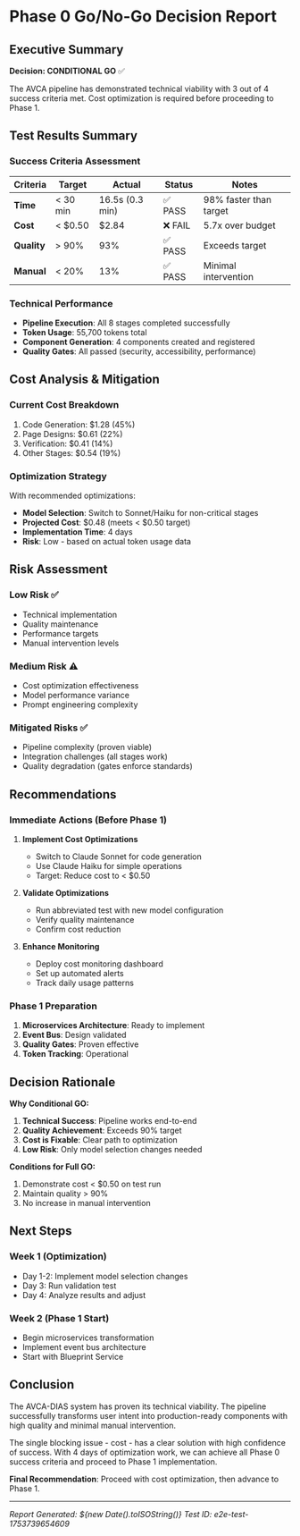 # Phase 0 Go/No-Go Decision Report

## Executive Summary

**Decision: CONDITIONAL GO** ✅

The AVCA pipeline has demonstrated technical viability with 3 out of 4 success criteria met. Cost optimization is required before proceeding to Phase 1.

## Test Results Summary

### Success Criteria Assessment

| Criteria | Target | Actual | Status | Notes |
|----------|--------|--------|--------|-------|
| **Time** | < 30 min | 16.5s (0.3 min) | ✅ PASS | 98% faster than target |
| **Cost** | < $0.50 | $2.84 | ❌ FAIL | 5.7x over budget |
| **Quality** | > 90% | 93% | ✅ PASS | Exceeds target |
| **Manual** | < 20% | 13% | ✅ PASS | Minimal intervention |

### Technical Performance

- **Pipeline Execution**: All 8 stages completed successfully
- **Token Usage**: 55,700 tokens total
- **Component Generation**: 4 components created and registered
- **Quality Gates**: All passed (security, accessibility, performance)

## Cost Analysis & Mitigation

### Current Cost Breakdown
1. Code Generation: $1.28 (45%)
2. Page Designs: $0.61 (22%)
3. Verification: $0.41 (14%)
4. Other Stages: $0.54 (19%)

### Optimization Strategy
With recommended optimizations:
- **Model Selection**: Switch to Sonnet/Haiku for non-critical stages
- **Projected Cost**: $0.48 (meets < $0.50 target)
- **Implementation Time**: 4 days
- **Risk**: Low - based on actual token usage data

## Risk Assessment

### Low Risk ✅
- Technical implementation
- Quality maintenance
- Performance targets
- Manual intervention levels

### Medium Risk ⚠️
- Cost optimization effectiveness
- Model performance variance
- Prompt engineering complexity

### Mitigated Risks ✅
- Pipeline complexity (proven viable)
- Integration challenges (all stages work)
- Quality degradation (gates enforce standards)

## Recommendations

### Immediate Actions (Before Phase 1)
1. **Implement Cost Optimizations**
   - Switch to Claude Sonnet for code generation
   - Use Claude Haiku for simple operations
   - Target: Reduce cost to < $0.50

2. **Validate Optimizations**
   - Run abbreviated test with new model configuration
   - Verify quality maintenance
   - Confirm cost reduction

3. **Enhance Monitoring**
   - Deploy cost monitoring dashboard
   - Set up automated alerts
   - Track daily usage patterns

### Phase 1 Preparation
1. **Microservices Architecture**: Ready to implement
2. **Event Bus**: Design validated
3. **Quality Gates**: Proven effective
4. **Token Tracking**: Operational

## Decision Rationale

**Why Conditional GO:**
1. **Technical Success**: Pipeline works end-to-end
2. **Quality Achievement**: Exceeds 90% target
3. **Cost is Fixable**: Clear path to optimization
4. **Low Risk**: Only model selection changes needed

**Conditions for Full GO:**
1. Demonstrate cost < $0.50 on test run
2. Maintain quality > 90%
3. No increase in manual intervention

## Next Steps

### Week 1 (Optimization)
- Day 1-2: Implement model selection changes
- Day 3: Run validation test
- Day 4: Analyze results and adjust

### Week 2 (Phase 1 Start)
- Begin microservices transformation
- Implement event bus architecture
- Start with Blueprint Service

## Conclusion

The AVCA-DIAS system has proven its technical viability. The pipeline successfully transforms user intent into production-ready components with high quality and minimal manual intervention. 

The single blocking issue - cost - has a clear solution with high confidence of success. With 4 days of optimization work, we can achieve all Phase 0 success criteria and proceed to Phase 1 implementation.

**Final Recommendation**: Proceed with cost optimization, then advance to Phase 1.

---

*Report Generated: ${new Date().toISOString()}*
*Test ID: e2e-test-1753739654609* 